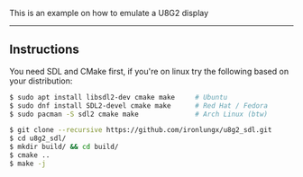 This is an example on how to emulate a U8G2 display

---
## Instructions

You need SDL and CMake first, if you're on linux try the following based on your distribution:
```sh
$ sudo apt install libsdl2-dev cmake make     # Ubuntu
$ sudo dnf install SDL2-devel cmake make      # Red Hat / Fedora
$ sudo pacman -S sdl2 cmake make              # Arch Linux (btw)
```

```sh
$ git clone --recursive https://github.com/ironlungx/u8g2_sdl.git
$ cd u8g2_sdl/
$ mkdir build/ && cd build/
$ cmake ..
$ make -j
```
